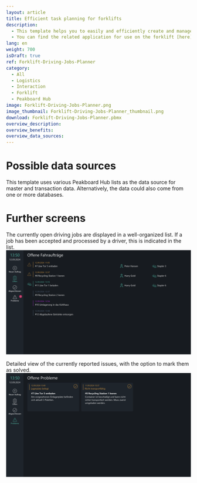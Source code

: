 ```yaml
---
layout: article
title: Efficient task planning for forklifts
description: 
  - This template helps you to easily and efficiently create and manage driving jobs for your logistics processes. The application allows you to set up new driving jobs for your forklift fleet and provides an overview of all currently open driving jobs. Additionally, you can review completed jobs for the current week to monitor progress. Another key feature is the problem overview, where all issues reported by drivers are displayed, and you have the option to mark them as resolved. This template ensures seamless coordination of your driving jobs and enhances transparency and traceability in your logistics.
  - You can find the related application for use on the forklift [here](https://templates.peakboard.com/Forklift-Driving-Jobs-Application/en).
lang: en
weight: 700
isDraft: true
ref: Forklift-Driving-Jobs-Planner
category:
  - All
  - Logistics
  - Interaction
  - Forklift
  - Peakboard Hub
image: Forklift-Driving-Jobs-Planner.png
image_thumbnail: Forklift-Driving-Jobs-Planner_thumbnail.png
download: Forklift-Driving-Jobs-Planner.pbmx
overview_description:
overview_benefits:
overview_data_sources:
---
```

# Possible data sources
This template uses various Peakboard Hub lists as the data source for master and transaction data. Alternatively, the data could also come from one or more databases.

# Further screens
The currently open driving jobs are displayed in a well-organized list. If a job has been accepted and processed by a driver, this is indicated in the list.
![image_live](Gabelstapler-Fahrauftraege-Planer-Offene-Fahrauftraege.png)

Detailed view of the currently reported issues, with the option to mark them as solved.
![image_live](Gabelstapler-Fahrauftraege-Planer-Offene-Probleme.png)
